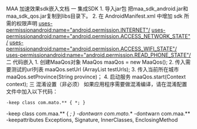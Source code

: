 MAA 加速效果sdk嵌入文档
一		集成SDK
	1. 导入jar包
		把maa_sdk_android.jar和maa_sdk_qos.jar复制到libs目录下。
	2. 在 AndroidManifest.xml 中增加 sdk 所需的权限声明
		<uses-permissionandroid:name="android.permission.INTERNET"/> 
<uses-permissionandroid:name="android.permission.ACCESS_NETWORK_STATE"/> 
<uses-permissionandroid:name="android.permission.ACCESS_WIFI_STATE"/> 
<uses-permissionandroid:name="android.permission.READ_PHONE_STATE"/>  <uses-permission android:name="android.permission.ACCESS_FINE_LOCATION"/>
二		代码嵌入
	1. 创建MaaQos对象
		MaaQos maaQos = new MaaQos();
	2. 传入需要测试的url列表
		maaQos.setUrl (ArrayList<String>  testUrls);
	3. 传入当前所在城市
		maaQos.setProvince(String  province)；
	4. 启动服务
		maaQos.start(Context  context);
三		混淆设置（非必须）
如果应用程序需要做混淆编译，请在混淆配置文件中加入以下代码：
 
 	-keep class com.mato.** { *; } 
-keep class com.maa.** { *; }
 	-dontwarn com.mato.** 
	-dontwarn com.maa.**
 	-keepattributes Exceptions, Signature, InnerClasses, EnclosingMethod  
